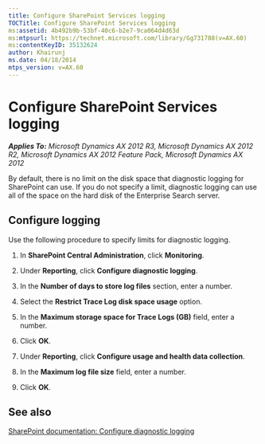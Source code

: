 ```yaml
---
title: Configure SharePoint Services logging
TOCTitle: Configure SharePoint Services logging
ms:assetid: 4b492b9b-53bf-40c6-b2e7-9ca064d4d63d
ms:mtpsurl: https://technet.microsoft.com/library/Gg731788(v=AX.60)
ms:contentKeyID: 35132624
author: Khairunj
ms.date: 04/18/2014
mtps_version: v=AX.60
---
```


# Configure SharePoint Services logging 


_**Applies To:** Microsoft Dynamics AX 2012 R3, Microsoft Dynamics AX 2012 R2, Microsoft Dynamics AX 2012 Feature Pack, Microsoft Dynamics AX 2012_

By default, there is no limit on the disk space that diagnostic logging for SharePoint can use. If you do not specify a limit, diagnostic logging can use all of the space on the hard disk of the Enterprise Search server.

## Configure logging

Use the following procedure to specify limits for diagnostic logging.

1.  In **SharePoint Central Administration**, click **Monitoring**.

2.  Under **Reporting**, click **Configure diagnostic logging**.

3.  In the **Number of days to store log files** section, enter a number.

4.  Select the **Restrict Trace Log disk space usage** option.

5.  In the **Maximum storage space for Trace Logs (GB)** field, enter a number.

6.  Click **OK**.

7.  Under **Reporting**, click **Configure usage and health data collection**.

8.  In the **Maximum log file size** field, enter a number.

9.  Click **OK**.

## See also

[SharePoint documentation: Configure diagnostic logging](http://go.microsoft.com/fwlink/?linkid=194152)

  


